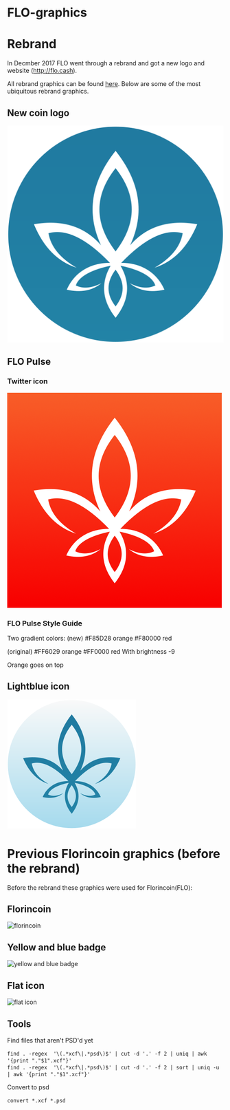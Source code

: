 # FLO-graphics

# Rebrand
In Decmber 2017 FLO went through a rebrand and got a new logo and website (http://flo.cash). 

All rebrand graphics can be found [here](rebrand/README.md). Below are some of the most ubiquitous rebrand graphics.

## New coin logo
![FLO](rebrand/FLO_teal2.png?raw=true "FLO")

## FLO Pulse

### Twitter icon
![FLO Pulse](rebrand/FLO_white_redorangebgdarker.png)

### FLO Pulse Style Guide
Two gradient colors:
(new)
#F85D28 orange
#F80000 red

(original)
#FF6029 orange
#FF0000 red
With brightness -9

Orange goes on top


## Lightblue icon 
![FLO](rebrand/FLO_twitter_300.png?raw=true "twitter logo")

# Previous Florincoin graphics (before the rebrand)

Before the rebrand these graphics were used for Florincoin(FLO):

## Florincoin 
![florincoin](FLORINONLY_Shadow_500px_DLVR.png?raw=true "florincoin")

## Yellow and blue badge
![yellow and blue badge](flo-blue-small-2.png?raw=true "yellow and blue badge")

## Flat icon
![flat icon](florincoin-logo-135x135.png?raw=true "flat icon")


## Tools

Find files that aren't PSD'd yet
```
find . -regex  '\(.*xcf\|.*psd\)$' | cut -d '.' -f 2 | uniq | awk '{print "."$1".xcf"}'
find . -regex  '\(.*xcf\|.*psd\)$' | cut -d '.' -f 2 | sort | uniq -u | awk '{print "."$1".xcf"}'
```

Convert to psd
```
convert *.xcf *.psd
```

